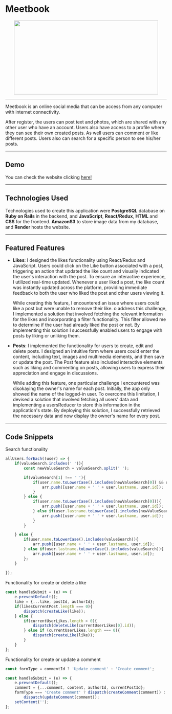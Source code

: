 # __Meetbook__

<p align="center">
    <img src="https://meetbook-seeds.s3.us-west-1.amazonaws.com/meetbook-main.png"  width="450" height="230">
</p>

---

Meetbook is an online social media that can be access from any computer with internet connectivity.

After register, the users can post text and photos, which are shared with any other user who have an account. Users also have access to a profile where they can see their own created posts.
As well users can comment or like different posts.
Users also can search for a specific person to see his/her posts.

---

## __Demo__
You can check the website clicking [here!](https://meetbook.onrender.com/)

---

## **Technologies Used**
Technologies used to create this application were __PostgreSQL__ database on __Ruby on Rails__ in the backend, and __JavaScript__, __React/Redux__, __HTML__ and __CSS__ for the frontend.
**AmazonS3** to store image data from my database, and **Render** hosts the website.

---

## **Featured Features**

- __Likes__:  I designed the likes functionality using React/Redux and JavaScript. Users could click on the Like button associated with a post, triggering an action that updated the like count and visually indicated the user's interaction with the post. 
    To ensure an interactive experience, I utilized real-time updated. Whenever a user liked a post, the like count was instantly updated across the platform, providing immediate feedback to both the user who liked the post and other users viewing it.

    While creating this feature, I encountered an issue where users could like a post but were unable to remove their like. o address this challenge, I implemented a solution that involved fetching the relevant information for the likes and incorporating a filter functionality. This filter allowed me to determine if the user had already liked the post or not. By implementing this solution I successfully enabled users to engage with posts by liking or unliking them.

- __Posts__: I implemented the functionality for users to create, edit and delete posts. I designed an intuitive form where users could enter the content, including text, images and multimedia elements, and then save or update the post. The Post feature also included interactive elements such as liking and commenting on posts, allowing users to express their appreciation and engage in discussions. 

    While adding this feature, one particular challenge I encountered was disokaying the owner's name for each post. Initially, the app only showed the name of the logged-in user. To overcome this limitation, I devised a solution that involved fetching all users' data and implementing a usersReducer to store this information in the application's state. By deploying this solution, I successfully retrieved the necessary data and now display the owner's name for every post.


---

## **Code Snippets**

Search functionality

```js
allUsers.forEach((user) => {
    if(valueSearch.includes(' ')){
        const newValueSearch = valueSearch.split(' ');

        if(valueSearch[1] !== ' '){
            if(user.name.toLowerCase().includes(newValueSearch[0]) && user.lastname.toLowerCase().includes(newValueSearch[1])){
                arr.push([user.name + ' ' + user.lastname, user.id]);
            }
        } else {
            if(user.name.toLowerCase().includes(newValueSearch[0])){
                arr.push([user.name + ' ' + user.lastname, user.id]);
            } else if(user.lastname.toLowerCase().includes(newValueSearch[0])){
                arr.push([user.name + ' ' + user.lastname, user.id]);
            }
        }

    } else {
        if(user.name.toLowerCase().includes(valueSearch)){
            arr.push([user.name + ' ' + user.lastname, user.id]);
        } else if(user.lastname.toLowerCase().includes(valueSearch)){
            arr.push([user.name + ' ' + user.lastname, user.id]);
        };
    }
    
});
```

Functionality for create or delete a like

```js
const handleSubmit = (e) => {
    e.preventDefault();
    like = {...like, postId, authorId};
    if(likesCurrentPost.length === 0){
        dispatch(createLike(like));
    } else {
        if(currentUserLikes.length > 0){
            dispatch(deleteLike(currentUserLikes[0].id));
        } else if (currentUserLikes.length === 0){
            dispatch(createLike(like));
        }
    }
};
```

Functionality for create or update a comment

```js
const formType = commentId ? 'Update comment' : 'Create comment';

const handleSubmit = (e) => {
    e.preventDefault();
    comment = {...comment, content, authorId, currentPostId};
    formType === 'Create comment' ? dispatch(createComment(comment)) :
        dispatch(updateComment(comment));
    setContent('');
};
```